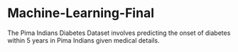 # Machine-Learning-Final
The Pima Indians Diabetes Dataset involves predicting the onset of diabetes within 5 years in Pima Indians given medical details.
